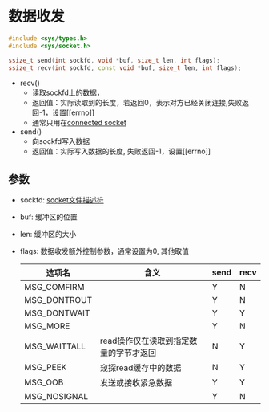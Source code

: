 # 数据收发

```c++
#include <sys/types.h>
#include <sys/socket.h>

ssize_t send(int sockfd, void *buf, size_t len, int flags);
ssize_t recv(int sockfd, const void *buf, size_t len, int flags);
```

- recv()
  - 读取sockfd上的数据，
  - 返回值：实际读取到的长度，若返回0，表示对方已经关闭连接,失败返回-1，设置[[errno]]
  - 通常只用在[connected socket](Linux_Socket_API_connect()函数.md)
- send()
  - 向sockfd写入数据  
  - 返回值：实际写入数据的长度, 失败返回-1，设置[[errno]]

## 参数

- sockfd: [socket文件描述符](Linux_Socket_API_socket()函数.md)
- buf: 缓冲区的位置
- len: 缓冲区的大小
- flags: 数据收发额外控制参数，通常设置为0, 其他取值

    | 选项名 | 含义| send | recv |
    | -- | -- | -- | -- |
    | MSG_COMFIRM |  | Y | N |
    |MSG_DONTROUT||Y|N|
    |MSG_DONTWAIT||Y|Y|
    |MSG_MORE||Y|N|
    |MSG_WAITTALL|read操作仅在读取到指定数量的字节才返回|N|Y|
    |MSG_PEEK|窥探read缓存中的数据|N|Y|
    |MSG_OOB |发送或接收紧急数据|Y|Y|
    |MSG_NOSIGNAL||Y|N|